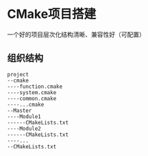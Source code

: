 # CMake项目搭建

一个好的项目层次化结构清晰、兼容性好（可配置）

## 组织结构

```
project
--cmake
----function.cmake
----system.cmake
----common.cmake
----...cmake
--Master
----Module1
------CMakeLists.txt
----Module2
------CMakeLists.txt
----...
--CMakeLists.txt
```

